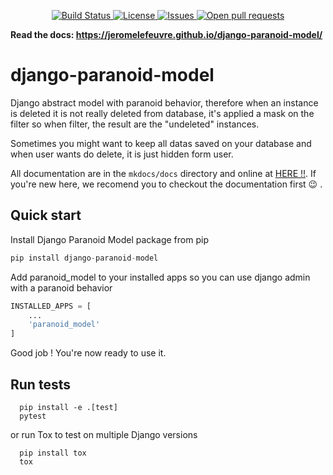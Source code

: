 <p align="center">
    <a
        href="https://travis-ci.org/jeromelefeuvre/django-paranoid-model">
        <img
            src="https://travis-ci.org/jeromelefeuvre/django-paranoid-model.svg?branch=master"
            alt="Build Status" />
    </a>
    <a href="/LICENSE.md">
        <img
            src="https://img.shields.io/github/license/jeromelefeuvre/django-paranoid-model.svg"
            alt="License" />
    </a>
    <a href="https://github.com/jeromelefeuvre/django-paranoid-model/issues">
        <img
            src="https://img.shields.io/github/issues/jeromelefeuvre/django-paranoid-model?color=0088ff"
            alt="Issues" />
    </a>
    <a href="https://github.com/jeromelefeuvre/django-paranoid-model/pulls">
        <img
            src="https://img.shields.io/github/issues-pr/jeromelefeuvre/django-paranoid-model?color=0088ff"
            alt="Open pull requests" />
    </a>
</p>

**Read the docs: <https://jeromelefeuvre.github.io/django-paranoid-model/>**

# django-paranoid-model

Django abstract model with paranoid behavior, therefore when an instance is deleted it is not really deleted from database, it's applied a mask on the filter so when filter, the result are the "undeleted" instances.

Sometimes you might want to keep all datas saved on your database and when user wants do delete, it is just hidden form user.

All documentation are in the `mkdocs/docs` directory and online at [HERE !!](https://jeromelefeuvre.github.io/django-paranoid-model/). If you're new here, we recomend you to checkout the documentation first :wink: .

## Quick start

Install Django Paranoid Model package from pip

```py
pip install django-paranoid-model
```

Add paranoid_model to your installed apps so you can use django admin with a paranoid behavior

```py
INSTALLED_APPS = [
    ...
    'paranoid_model'
]
```

Good job ! You're now ready to use it.


Run tests
---------
```
  pip install -e .[test]
  pytest
```
or run Tox to test on multiple Django versions
```
  pip install tox
  tox
```
